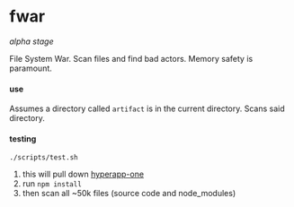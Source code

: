 # fwar

_alpha stage_

File System War. Scan files and find bad actors. Memory safety is paramount.

#### use

Assumes a directory called `artifact` is in the current directory. Scans said directory.

#### testing

`./scripts/test.sh`

1. this will pull down [hyperapp-one](https://github.com/selfup/hyperapp-one)
1. run `npm install`
1. then scan all ~50k files (source code and node_modules)
